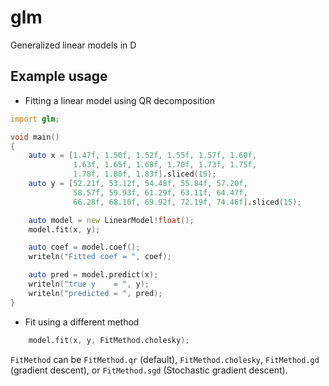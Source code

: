 # glm
Generalized linear models in D

## Example usage

- Fitting a linear model using QR decomposition

```d
import glm;

void main()
{
    auto x = [1.47f, 1.50f, 1.52f, 1.55f, 1.57f, 1.60f,
              1.63f, 1.65f, 1.68f, 1.70f, 1.73f, 1.75f,
              1.78f, 1.80f, 1.83f].sliced(15);
    auto y = [52.21f, 53.12f, 54.48f, 55.84f, 57.20f,
              58.57f, 59.93f, 61.29f, 63.11f, 64.47f,
              66.28f, 68.10f, 69.92f, 72.19f, 74.46f].sliced(15);

    auto model = new LinearModel!float();
    model.fit(x, y);

    auto coef = model.coef();
    writeln("Fitted coef = ", coef);

    auto pred = model.predict(x);
    writeln("true y    = ", y);
    writeln("predicted = ", pred);
}
```

- Fit using a different method

```d
    model.fit(x, y, FitMethod.cholesky);
```

`FitMethod` can be `FitMethod.qr` (default), `FitMethod.cholesky`, `FitMethod.gd` (gradient descent), or `FitMethod.sgd` (Stochastic gradient descent).


